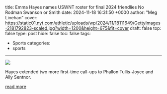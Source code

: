 title: Emma Hayes names USWNT roster for final 2024 friendlies No Rodman Swanson or Smith
date: 2024-11-18 16:31:50 +0000
author: "Meg Linehan"
cover: https://static01.nyt.com/athletic/uploads/wp/2024/11/18111649/GettyImages-2181792823-scaled.jpg?width=1200&height=675&fit=cover
draft: false
top: false
type: post
hide: false
toc: false
tags:
  - Sports
categories:
  - sports
---

![](https://static01.nyt.com/athletic/uploads/wp/2024/11/18111649/GettyImages-2181792823-scaled.jpg?width=1200&height=675&fit=cover)

Hayes extended two more first-time call-ups to Phallon Tullis-Joyce and Ally Sentnor.

[read more](https://www.nytimes.com/athletic/5929500/2024/11/18/emma-hayes-uswnt-roster-final-friendlies/)
